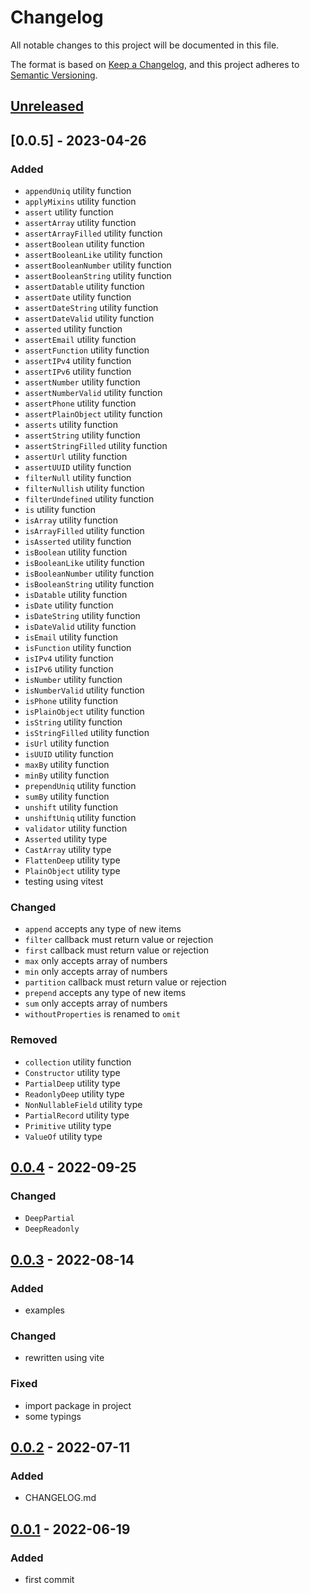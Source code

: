 # Changelog

All notable changes to this project will be documented in this file.

The format is based on [Keep a Changelog](https://keepachangelog.com/en/1.0.0/), and this project adheres to [Semantic Versioning](https://semver.org/spec/v2.0.0.html).

## [Unreleased]

## [0.0.5] - 2023-04-26

### Added

- `appendUniq` utility function
- `applyMixins` utility function
- `assert` utility function
- `assertArray` utility function
- `assertArrayFilled` utility function
- `assertBoolean` utility function
- `assertBooleanLike` utility function
- `assertBooleanNumber` utility function
- `assertBooleanString` utility function
- `assertDatable` utility function
- `assertDate` utility function
- `assertDateString` utility function
- `assertDateValid` utility function
- `asserted` utility function
- `assertEmail` utility function
- `assertFunction` utility function
- `assertIPv4` utility function
- `assertIPv6` utility function
- `assertNumber` utility function
- `assertNumberValid` utility function
- `assertPhone` utility function
- `assertPlainObject` utility function
- `asserts` utility function
- `assertString` utility function
- `assertStringFilled` utility function
- `assertUrl` utility function
- `assertUUID` utility function
- `filterNull` utility function
- `filterNullish` utility function
- `filterUndefined` utility function
- `is` utility function
- `isArray` utility function
- `isArrayFilled` utility function
- `isAsserted` utility function
- `isBoolean` utility function
- `isBooleanLike` utility function
- `isBooleanNumber` utility function
- `isBooleanString` utility function
- `isDatable` utility function
- `isDate` utility function
- `isDateString` utility function
- `isDateValid` utility function
- `isEmail` utility function
- `isFunction` utility function
- `isIPv4` utility function
- `isIPv6` utility function
- `isNumber` utility function
- `isNumberValid` utility function
- `isPhone` utility function
- `isPlainObject` utility function
- `isString` utility function
- `isStringFilled` utility function
- `isUrl` utility function
- `isUUID` utility function
- `maxBy` utility function
- `minBy` utility function
- `prependUniq` utility function
- `sumBy` utility function
- `unshift` utility function
- `unshiftUniq` utility function
- `validator` utility function
- `Asserted` utility type
- `CastArray` utility type
- `FlattenDeep` utility type
- `PlainObject` utility type
- testing using vitest

### Changed

- `append` accepts any type of new items
- `filter` callback must return value or rejection
- `first` callback must return value or rejection
- `max` only accepts array of numbers
- `min` only accepts array of numbers
- `partition` callback must return value or rejection
- `prepend` accepts any type of new items
- `sum` only accepts array of numbers
- `withoutProperties` is renamed to `omit`

### Removed

- `collection` utility function
- `Constructor` utility type
- `PartialDeep` utility type
- `ReadonlyDeep` utility type
- `NonNullableField` utility type
- `PartialRecord` utility type
- `Primitive` utility type
- `ValueOf` utility type

## [0.0.4] - 2022-09-25

### Changed

- `DeepPartial`
- `DeepReadonly`

## [0.0.3] - 2022-08-14

### Added

- examples

### Changed

- rewritten using vite

### Fixed

- import package in project
- some typings

## [0.0.2] - 2022-07-11

### Added

- CHANGELOG.md

## [0.0.1] - 2022-06-19

### Added

- first commit

[Unreleased]: https://github.com/drpiou/ts-utils/compare/v0.0.4...HEAD
[0.0.4]: https://github.com/drpiou/ts-utils/compare/v0.0.3...v0.0.4
[0.0.3]: https://github.com/drpiou/ts-utils/compare/v0.0.2...v0.0.3
[0.0.2]: https://github.com/drpiou/ts-utils/compare/v0.0.1...v0.0.2
[0.0.1]: https://github.com/drpiou/ts-utils/releases/tag/v0.0.1
